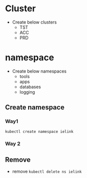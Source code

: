# Cluster
* Create below clusters
    * TST
    * ACC
    * PRD
# namespace
* Create below namespaces
    * tools
    * apps
    * databases
    * logging
## Create namespace
### Way1 
`kubectl create namespace ielink`
### Way 2

## Remove
* remove  `kubectl delete ns ielink`